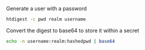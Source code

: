 Generate a user with a password
```bash
htdigest -c pwd realm username
```

Convert the digest to base64 to store it within a secret
```bash
echo -n username:realm:hashedpwd | base64
```
